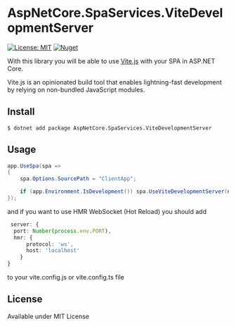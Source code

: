 # AspNetCore.SpaServices.ViteDevelopmentServer
[![License: MIT](https://img.shields.io/badge/License-MIT-yellow.svg)](https://opensource.org/licenses/MIT)
[![Nuget](https://img.shields.io/nuget/v/AspNetCore.SpaServices.ViteDevelopmentServer)](https://www.nuget.org/packages/AspNetCore.SpaServices.ViteDevelopmentServer/)

With this library you will be able to use [Vite.js](https://vitejs.dev) with your SPA in ASP.NET Core.

Vite.js is an opinionated build tool that enables lightning-fast development by relying on non-bundled
JavaScript modules.

## Install

`$ dotnet add package AspNetCore.SpaServices.ViteDevelopmentServer`

## Usage 
```c#
app.UseSpa(spa =>
{
    spa.Options.SourcePath = "ClientApp";

    if (app.Environment.IsDevelopment()) spa.UseViteDevelopmentServer(npmScript: "dev");
});
```
and if you want to use HMR WebSocket (Hot Reload) you should add
```typescript
 server: {
  port: Number(process.env.PORT),
  hmr: {
      protocol: 'ws',
      host: 'localhost'
    }
}
```
to your vite.config.js or vite.config.ts file

## License

Available under MIT License